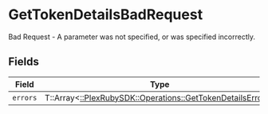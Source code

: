 # GetTokenDetailsBadRequest

Bad Request - A parameter was not specified, or was specified incorrectly.


## Fields

| Field                                                                                                          | Type                                                                                                           | Required                                                                                                       | Description                                                                                                    |
| -------------------------------------------------------------------------------------------------------------- | -------------------------------------------------------------------------------------------------------------- | -------------------------------------------------------------------------------------------------------------- | -------------------------------------------------------------------------------------------------------------- |
| `errors`                                                                                                       | T::Array<[::PlexRubySDK::Operations::GetTokenDetailsErrors](../../models/operations/gettokendetailserrors.md)> | :heavy_minus_sign:                                                                                             | N/A                                                                                                            |